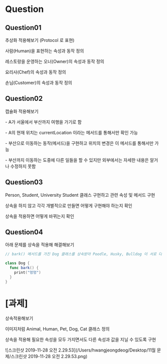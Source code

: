 # Question

## Question01

추상화 적용해보기 (Protocol 로 표현)

사람(Human)을 표현하는 속성과 동작 정의

레스토랑을 운영하는 오너(Owner)의 속성과 동작 정의

요리사(Chef)의 속성과 동작 정의

손님(Customer)의 속성과 동작 정의

## Question02

캡슐화 적용해보기

 \- A가 서울에서 부산까지 여행을 가기로 함

 \- A의 현재 위치는 currentLocation 이라는 메서드를 통해서만 확인 가능

 \- 부산으로 이동하는 동작(메서드)을 구현하고 위치의 변경은 이 메서드를 통해서만 가능

 \- 부산까지 이동하는 도중에 다른 일들을 할 수 있지만 외부에서는 자세한 내용은 알거나 수정하지 못함

## Question03

Person, Student, University Student 클래스 구현하고 관련 속성 및 메서드 구현

상속을 하지 않고 각각 개별적으로 만들면 어떻게 구현해야 하는지 확인

상속을 적용하면 어떻게 바뀌는지 확인

## Question04

아래 문제를 상속을 적용해 해결해보기

```swift
// bark() 메서드를 가진 Dog 클래스를 상속받아 Poodle, Husky, Bulldog 이 서로 다르게 짖도록 구현

class Dog {
  func bark() {
    print("멍멍")
  }
}
```



# [과제]

상속적용해보기

이미지처럼 Animal, Human, Pet, Dog, Cat 클래스 정의

상속을 적용해 필요한 속성을 모두 가지면서도 다른 속성과 값을 지닐 수 있도록 구현

![스크린샷 2019-11-28 오전 2.29.53](/Users/hwangjeongdeog/Desktop/11월 문제/스크린샷 2019-11-28 오전 2.29.53.png)